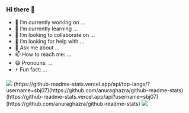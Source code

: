 ### Hi there 👋
- 🔭 I’m currently working on ...
- 🌱 I’m currently learning ...
- 👯 I’m looking to collaborate on ...
- 🤔 I’m looking for help with ...
- 💬 Ask me about ...
- 📫 How to reach me: ...
- 😄 Pronouns: ...
- ⚡ Fun fact: ...
<img src="https://capsule-render.vercel.app/api?type=waving&color=BDBDC8&height=150&section=header" />
(https://github-readme-stats.vercel.app/api/top-langs/?username=sbj07)(https://github.com/anuraghazra/github-readme-stats)
(https://github-readme-stats.vercel.app/api?username=sbj07)
(https://github.com/anuraghazra/github-readme-stats)
<img src="https://capsule-render.vercel.app/api?type=waving&color=BDBDC8&height=150&section=footer" />
